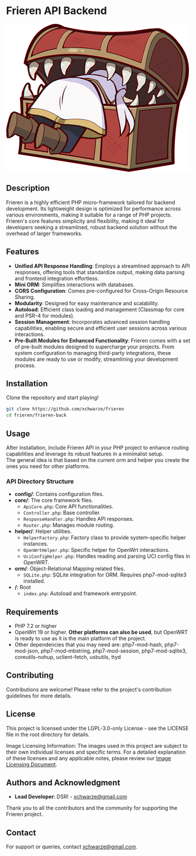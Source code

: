 # Frieren API Backend

![Mascot](../assets/mascot-mimic-mini.png)

## Description

Frieren is a highly efficient PHP micro-framework tailored for backend development. Its lightweight design is optimized for performance across various environments, making it suitable for a range of PHP projects. Frieren's core features simplicity and flexibility, making it ideal for developers seeking a streamlined, robust backend solution without the overhead of larger frameworks.

## Features

- **Unified API Response Handling**: Employs a streamlined approach to API responses, offering tools that standardize output, making data parsing and frontend integration effortless.
- **Mini ORM**: Simplifies interactions with databases.
- **CORS Configuration**: Comes pre-configured for Cross-Origin Resource Sharing.
- **Modularity**: Designed for easy maintenance and scalability.
- **Autoload**: Efficient class loading and management (Classmap for core and PSR-4 for modules).
- **Session Management**: Incorporates advanced session handling capabilities, enabling secure and efficient user sessions across various interactions.
- **Pre-Built Modules for Enhanced Functionality**: Frieren comes with a set of pre-built modules designed to supercharge your projects. From system configuration to managing third-party integrations, these modules are ready to use or modify, streamlining your development process.

## Installation

Clone the repository and start playing!
```bash
git clone https://github.com/xchwarze/frieren
cd frieren/frieren-back
```

## Usage

After installation, include Frieren API in your PHP project to enhance routing capabilities and leverage its robust features in a minimalist setup.<br>
The general idea is that based on the current orm and helper you create the ones you need for other platforms.

### API Directory Structure
- **config/**: Contains configuration files.
- **core/**: The core framework files.
  - `ApiCore.php`: Core API functionalities.
  - `Controller.php`: Base controller.
  - `ResponseHandler.php`: Handles API responses.
  - `Router.php`: Manages module routing.
- **helper/**: Helper utilities.
  - `HelperFactory.php`: Factory class to provide system-specific helper instances.
  - `OpenWrtHelper.php`: Specific helper for OpenWrt interactions.
  - `UciConfigHelper.php`: Handles reading and parsing UCI config files in OpenWRT.
- **orm/**: Object-Relational Mapping related files.
  - `SQLite.php`: SQLite integration for ORM. Requires php7-mod-sqlite3 installed.
- **/**: Root
  - `index.php`: Autoload and framework entrypoint.

## Requirements

- PHP 7.2 or higher
- OpenWrt 19 or higher. **Other platforms can also be used**, but OpenWRT is ready to use as it is the main platform of the project.
- Other dependencies that you may need are: php7-mod-hash, php7-mod-json, php7-mod-mbstring, php7-mod-session, php7-mod-sqlite3, coreutils-nohup, uclient-fetch, usbutils, ttyd

## Contributing

Contributions are welcome! Please refer to the project's contribution guidelines for more details.

## License

This project is licensed under the LGPL-3.0-only License - see the LICENSE file in the root directory for details.

Image Licensing Information: The images used in this project are subject to their own individual licenses and specific terms. For a detailed explanation of these licenses and any applicable notes, please review our [Image Licensing Document](../assets/ASSETS_CREDITS.md).

## Authors and Acknowledgment

- **Lead Developer**: DSR! - xchwarze@gmail.com

Thank you to all the contributors and the community for supporting the Frieren project.

## Contact

For support or queries, contact xchwarze@gmail.com.
